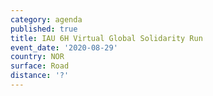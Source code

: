 ```yaml
---
category: agenda
published: true
title: IAU 6H Virtual Global Solidarity Run
event_date: '2020-08-29'
country: NOR
surface: Road
distance: '?'
---
```

